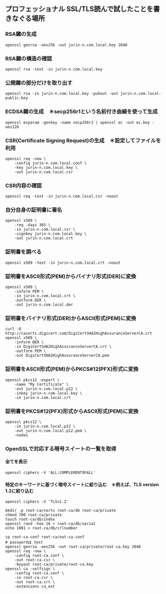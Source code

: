 ## プロフェッショナル SSL/TLS読んで試したことを書きなぐる場所

### RSA鍵の生成
```
openssl genrsa -aes256 -out jurin-n.com.local.key 2048
```

### RSA鍵の構造の確認
```
openssl rsa -text -in jurin-n.com.local.key
```

### 公開鍵の部分だけを取り出す
```
openssl rsa -in jurin-n.com.local.key -pubout -out jurin-n.com.local-public.key
```

### ECDSA鍵の生成　＊secp256r1という名前付き曲線を使って生成
```
openssl ecparam -genkey -name secp256r1 | openssl ec -out ec.key -aes128
```

### CSR(Certificate Signing Request)の生成　＊設定してファイルを利用
```
openssl req -new \
    -config jurin-n.com.local.conf \
    -key jurin-n.com.local.key \
    -out jurin-n.com.local.csr
```

### CSR内容の確認
```
openssl req -text -in jurin-n.com.local.csr -noout
```

### 自分自身の証明書に署名
```
openssl x509 \
    -req -days 365 \
    -in jurin-n.com.local.csr \
    -signkey jurin-n.com.local.key \
    -out jurin-n.com.local.crt
```

### 証明書を調べる
```
openssl x509 -text -in jurin-n.com.local.crt -noout
```

### 証明書をASCII形式(PEM)からバイナリ形式(DER)に変換
```
openssl x509 \
    -inform PEM \
    -in jurin-n.com.local.crt \
    -outform DER \
    -out jurin-n.com.local.der
```

### 証明書をバイナリ形式(DER)からASCII形式(PEM)に変換
```
curl -O http://cacerts.digicert.com/DigiCertSHA2HighAssuranceServerCA.crt
openssl x509 \
    -inform DER \
    -in DigiCertSHA2HighAssuranceServerCA.crt \
    -outform PEM \
    -out DigiCertSHA2HighAssuranceServerCA.pem
```

### 証明書をASCII形式(PEM)からPKCS#12(PFX)形式に変換
```
openssl pkcs12 -export \
    -name "My Certificate" \
    -out jurin-n.com.local.p12 \
    -inkey jurin-n.com.local.key \
    -in jurin-n.com.local.crt
```

### 証明書をPKCS#12(PFX)形式からASCII形式(PEM)に変換
```
openssl pkcs12 \
    -in jurin-n.com.local.p12 \
    -out jurin-n.com.local.p12.pem \
    -nodes
```

### OpenSSLで対応する暗号スイートの一覧を取得
#### 全てを表示
```
openssl ciphers -V 'ALL:COMPLEMENTOFALL'
```

#### 特定のキーワードに基づく暗号スイートに絞り込む　＊例えば、TLS version 1.2に絞り込む
```
openssl ciphers -V 'TLSv1.2'
```


```
mkdir -p root-ca/certs root-ca/db root-ca/private
chmod 700 root-ca/private
touch root-ca/db/index
openssl rand -hex 16 > root-ca/db/serial
echo 1001 > root-ca/db/crlnumber
```

```
cp root-ca.conf root-ca/oot-ca.conf 
# passwordは test 
openssl genrsa -aes256 -out root-ca/private/root-ca.key 2048
openssl req -new \
    -config root-ca.conf \
    -out root-ca.csr \
    -keyout root-ca/private/root-ca.key
openssl ca -selfsign \
    -config root-ca.conf \
    -in root-ca.csr \
    -out root-ca.crt \
    -extensions ca_ext
```
